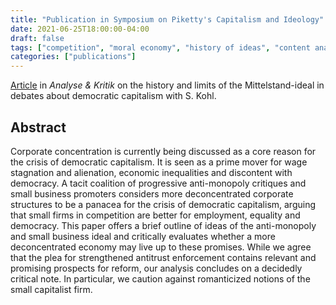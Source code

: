 ```yaml
---
title: "Publication in Symposium on Piketty's Capitalism and Ideology"
date: 2021-06-25T18:00:00-04:00
draft: false
tags: ["competition", "moral economy", "history of ideas", "content analysis", "mittelstand"]
categories: ["publications"]
---
```


[Article](https://www.analyse-und-kritik.net/HeftDetails.php?AusgabeID=84) in *Analyse & Kritik* on the history and limits of the Mittelstand-ideal in debates about democratic capitalism with S. Kohl.

<!--more-->

## Abstract

Corporate concentration is currently being discussed as a core reason for the crisis of democratic capitalism. It is seen as a prime mover for wage stagnation and alienation, economic inequalities and discontent with democracy. A tacit coalition of progressive anti-monopoly critiques and small business promoters considers more deconcentrated corporate structures to be a panacea for the crisis of democratic capitalism, arguing that small firms in competition are better for employment, equality and democracy. This paper offers a brief outline of ideas of the anti-monopoly and small business ideal and critically evaluates whether a more deconcentrated economy may live up to these promises. While we agree that the plea for strengthened antitrust enforcement contains relevant and promising prospects for reform, our analysis concludes on a decidedly critical note. In particular, we caution against romanticized notions of the small capitalist firm.